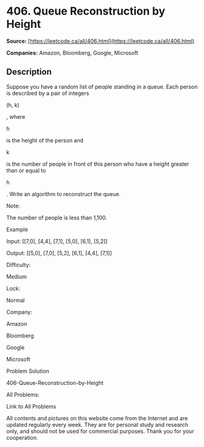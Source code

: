 # 406. Queue Reconstruction by Height

**Source:** [https://leetcode.ca/all/406.html](https://leetcode.ca/all/406.html)

**Companies:** Amazon, Bloomberg, Google, Microsoft

## Description

Suppose you have a random list of people standing in a queue. Each person is described by a
        pair of integers

(h, k)

, where

h

is the height of the person and

k

is the number of people in front of this person who have a height greater
        than or equal to

h

. Write an algorithm to reconstruct the queue.

Note:

The number of people is less than 1,100.

Example

Input:
[[7,0], [4,4], [7,1], [5,0], [6,1], [5,2]]

Output:
[[5,0], [7,0], [5,2], [6,1], [4,4], [7,1]]

Difficulty:

Medium

Lock:

Normal

Company:

Amazon

Bloomberg

Google

Microsoft

Problem Solution

406-Queue-Reconstruction-by-Height

All Problems:

Link to All Problems

All contents and pictures on this website come from the Internet and are updated regularly every week. They are for personal study and research only, and should not be used for commercial purposes. Thank you for your cooperation.

